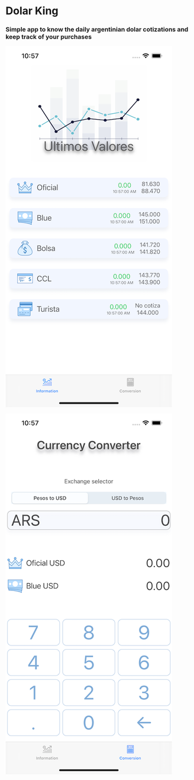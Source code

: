 #  Dolar King

### Simple app to know the daily argentinian dolar cotizations and keep track of your purchases

![alt text](https://github.com/carlosmariacaraccia/Dolar-King/blob/main/MainScreenOK.png?raw=true)

![alt text](https://github.com/carlosmariacaraccia/Dolar-King/blob/main/CurrencyConverterScreenOK.png?raw=true)




